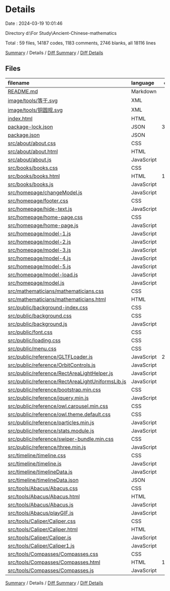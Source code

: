 # Details

Date : 2024-03-19 10:01:46

Directory d:\\For Study\\Ancient-Chinese-mathematics

Total : 59 files,  14187 codes, 1183 comments, 2746 blanks, all 18116 lines

[Summary](results.md) / Details / [Diff Summary](diff.md) / [Diff Details](diff-details.md)

## Files
| filename | language | code | comment | blank | total |
| :--- | :--- | ---: | ---: | ---: | ---: |
| [README.md](/README.md) | Markdown | 2 | 0 | 1 | 3 |
| [image/tools/等于.svg](/image/tools/%E7%AD%89%E4%BA%8E.svg) | XML | 1 | 0 | 0 | 1 |
| [image/tools/铜圆规.svg](/image/tools/%E9%93%9C%E5%9C%86%E8%A7%84.svg) | XML | 583 | 0 | 0 | 583 |
| [index.html](/index.html) | HTML | 217 | 380 | 17 | 614 |
| [package-lock.json](/package-lock.json) | JSON | 3,496 | 0 | 1 | 3,497 |
| [package.json](/package.json) | JSON | 8 | 0 | 1 | 9 |
| [src/about/about.css](/src/about/about.css) | CSS | 191 | 7 | 11 | 209 |
| [src/about/about.html](/src/about/about.html) | HTML | 131 | 2 | 9 | 142 |
| [src/about/about.js](/src/about/about.js) | JavaScript | 10 | 0 | 0 | 10 |
| [src/books/books.css](/src/books/books.css) | CSS | 380 | 6 | 70 | 456 |
| [src/books/books.html](/src/books/books.html) | HTML | 1,078 | 16 | 51 | 1,145 |
| [src/books/books.js](/src/books/books.js) | JavaScript | 55 | 1 | 8 | 64 |
| [src/homepage/changeModel.js](/src/homepage/changeModel.js) | JavaScript | 45 | 0 | 3 | 48 |
| [src/homepage/footer.css](/src/homepage/footer.css) | CSS | 602 | 3 | 9 | 614 |
| [src/homepage/hide-text.js](/src/homepage/hide-text.js) | JavaScript | 29 | 0 | 3 | 32 |
| [src/homepage/home-page.css](/src/homepage/home-page.css) | CSS | 199 | 7 | 33 | 239 |
| [src/homepage/home-page.js](/src/homepage/home-page.js) | JavaScript | 34 | 0 | 10 | 44 |
| [src/homepage/model-1.js](/src/homepage/model-1.js) | JavaScript | 81 | 13 | 24 | 118 |
| [src/homepage/model-2.js](/src/homepage/model-2.js) | JavaScript | 67 | 26 | 18 | 111 |
| [src/homepage/model-3.js](/src/homepage/model-3.js) | JavaScript | 62 | 20 | 17 | 99 |
| [src/homepage/model-4.js](/src/homepage/model-4.js) | JavaScript | 65 | 24 | 17 | 106 |
| [src/homepage/model-5.js](/src/homepage/model-5.js) | JavaScript | 63 | 24 | 16 | 103 |
| [src/homepage/model-load.js](/src/homepage/model-load.js) | JavaScript | 22 | 2 | 2 | 26 |
| [src/homepage/model.js](/src/homepage/model.js) | JavaScript | 79 | 16 | 26 | 121 |
| [src/mathematicians/mathematicians.css](/src/mathematicians/mathematicians.css) | CSS | 25 | 0 | 4 | 29 |
| [src/mathematicians/mathematicians.html](/src/mathematicians/mathematicians.html) | HTML | 61 | 1 | 5 | 67 |
| [src/public/background-index.css](/src/public/background-index.css) | CSS | 8 | 0 | 1 | 9 |
| [src/public/background.css](/src/public/background.css) | CSS | 29 | 1 | 6 | 36 |
| [src/public/background.js](/src/public/background.js) | JavaScript | 114 | 0 | 7 | 121 |
| [src/public/font.css](/src/public/font.css) | CSS | 30 | 0 | 4 | 34 |
| [src/public/loading.css](/src/public/loading.css) | CSS | 213 | 3 | 18 | 234 |
| [src/public/menu.css](/src/public/menu.css) | CSS | 51 | 0 | 8 | 59 |
| [src/public/reference/GLTFLoader.js](/src/public/reference/GLTFLoader.js) | JavaScript | 2,032 | 331 | 1,494 | 3,857 |
| [src/public/reference/OrbitControls.js](/src/public/reference/OrbitControls.js) | JavaScript | 612 | 80 | 526 | 1,218 |
| [src/public/reference/RectAreaLightHelper.js](/src/public/reference/RectAreaLightHelper.js) | JavaScript | 49 | 6 | 31 | 86 |
| [src/public/reference/RectAreaLightUniformsLib.js](/src/public/reference/RectAreaLightUniformsLib.js) | JavaScript | 20 | 17 | 21 | 58 |
| [src/public/reference/bootstrap.min.css](/src/public/reference/bootstrap.min.css) | CSS | 1 | 6 | 0 | 7 |
| [src/public/reference/jquery.min.js](/src/public/reference/jquery.min.js) | JavaScript | 3 | 1 | 1 | 5 |
| [src/public/reference/owl.carousel.min.css](/src/public/reference/owl.carousel.min.css) | CSS | 1 | 5 | 0 | 6 |
| [src/public/reference/owl.theme.default.css](/src/public/reference/owl.theme.default.css) | CSS | 40 | 8 | 3 | 51 |
| [src/public/reference/particles.min.js](/src/public/reference/particles.min.js) | JavaScript | 1 | 8 | 0 | 9 |
| [src/public/reference/stats.module.js](/src/public/reference/stats.module.js) | JavaScript | 96 | 3 | 69 | 168 |
| [src/public/reference/swiper-bundle.min.css](/src/public/reference/swiper-bundle.min.css) | CSS | 1 | 11 | 1 | 13 |
| [src/public/reference/three.min.js](/src/public/reference/three.min.js) | JavaScript | 1 | 1 | 1 | 3 |
| [src/timeline/timeline.css](/src/timeline/timeline.css) | CSS | 177 | 2 | 4 | 183 |
| [src/timeline/timeline.js](/src/timeline/timeline.js) | JavaScript | 53 | 0 | 3 | 56 |
| [src/timeline/timelineData.js](/src/timeline/timelineData.js) | JavaScript | 156 | 141 | 7 | 304 |
| [src/timeline/timelineData.json](/src/timeline/timelineData.json) | JSON | 132 | 0 | 0 | 132 |
| [src/tools/Abacus/Abacus.css](/src/tools/Abacus/Abacus.css) | CSS | 247 | 0 | 51 | 298 |
| [src/tools/Abacus/Abacus.html](/src/tools/Abacus/Abacus.html) | HTML | 247 | 2 | 17 | 266 |
| [src/tools/Abacus/Abacus.js](/src/tools/Abacus/Abacus.js) | JavaScript | 178 | 0 | 36 | 214 |
| [src/tools/Abacus/playGIF.js](/src/tools/Abacus/playGIF.js) | JavaScript | 9 | 4 | 3 | 16 |
| [src/tools/Caliper/Caliper.css](/src/tools/Caliper/Caliper.css) | CSS | 125 | 0 | 23 | 148 |
| [src/tools/Caliper/Caliper.html](/src/tools/Caliper/Caliper.html) | HTML | 70 | 1 | 4 | 75 |
| [src/tools/Caliper/Caliper.js](/src/tools/Caliper/Caliper.js) | JavaScript | 23 | 0 | 4 | 27 |
| [src/tools/Caliper/Caliper1.js](/src/tools/Caliper/Caliper1.js) | JavaScript | 0 | 0 | 1 | 1 |
| [src/tools/Compasses/Compasses.css](/src/tools/Compasses/Compasses.css) | CSS | 201 | 1 | 31 | 233 |
| [src/tools/Compasses/Compasses.html](/src/tools/Compasses/Compasses.html) | HTML | 1,638 | 2 | 8 | 1,648 |
| [src/tools/Compasses/Compasses.js](/src/tools/Compasses/Compasses.js) | JavaScript | 43 | 1 | 7 | 51 |

[Summary](results.md) / Details / [Diff Summary](diff.md) / [Diff Details](diff-details.md)